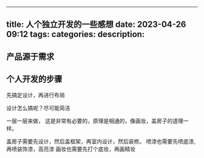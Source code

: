 
---
title: 人个独立开发的一些感想
date: 2023-04-26 09:12
tags: 
categories: 
description: 
---

## 产品源于需求

## 个人开发的步骤

先搞定设计，再进行布局

设计怎么搞呢？尽可能简洁

一层一层来做， 这是非常有必要的，原理是相通的，像画妆，盖房子的道理一样。

盖房子需要先设计，然后盖框架，再室内设计，然后装修。
喷漆也需要先喷底漆, 再喷装饰漆，高亮漆
画妆也需要先打个底妆，再画精妆

